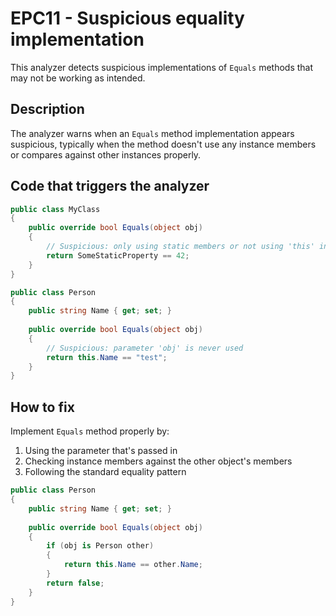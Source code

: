 # EPC11 - Suspicious equality implementation

This analyzer detects suspicious implementations of `Equals` methods that may not be working as intended.

## Description

The analyzer warns when an `Equals` method implementation appears suspicious, typically when the method doesn't use any instance members or compares against other instances properly.

## Code that triggers the analyzer

```csharp
public class MyClass
{
    public override bool Equals(object obj)
    {
        // Suspicious: only using static members or not using 'this' instance
        return SomeStaticProperty == 42;
    }
}
```

```csharp
public class Person
{
    public string Name { get; set; }
    
    public override bool Equals(object obj)
    {
        // Suspicious: parameter 'obj' is never used
        return this.Name == "test";
    }
}
```

## How to fix

Implement `Equals` method properly by:

1. Using the parameter that's passed in
2. Checking instance members against the other object's members
3. Following the standard equality pattern

```csharp
public class Person
{
    public string Name { get; set; }
    
    public override bool Equals(object obj)
    {
        if (obj is Person other)
        {
            return this.Name == other.Name;
        }
        return false;
    }
}
```
